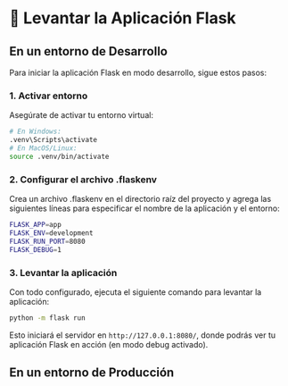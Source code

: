 # 🚀 Levantar la Aplicación Flask

## En un entorno de Desarrollo
Para iniciar la aplicación Flask en modo desarrollo, sigue estos pasos:

### 1. Activar entorno

Asegúrate de activar tu entorno virtual:

```bash
# En Windows:
.venv\Scripts\activate
# En MacOS/Linux:
source .venv/bin/activate
```

### 2. Configurar el archivo .flaskenv
Crea un archivo .flaskenv en el directorio raíz del proyecto y agrega las siguientes líneas para especificar el nombre de la aplicación y el entorno:

```bash
FLASK_APP=app
FLASK_ENV=development
FLASK_RUN_PORT=8080
FLASK_DEBUG=1
```

### 3. Levantar la aplicación
Con todo configurado, ejecuta el siguiente comando para levantar la aplicación:

```bash
python -m flask run
```

Esto iniciará el servidor en `http://127.0.0.1:8080/`, donde podrás ver tu aplicación Flask en acción (en modo debug activado).

## En un entorno de Producción